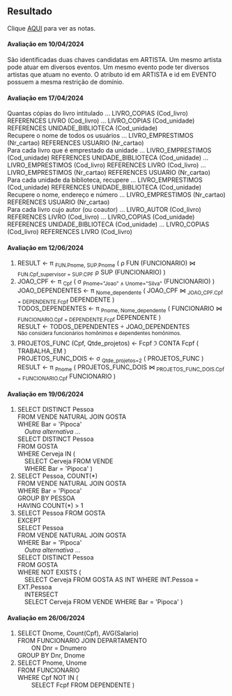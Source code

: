 ## Resultado

Clique [AQUI](../media/bd-2024-1-bcc-resumo.pdf) para ver as notas.

#### Avaliação em 10/04/2024
São identificadas duas chaves candidatas em ARTISTA. Um mesmo artista pode atuar em diversos eventos. Um mesmo evento pode ter diversos artistas que atuam no evento. O atributo id em ARTISTA e id em EVENTO possuem a mesma restrição de domínio.

#### Avaliação em 17/04/2024
Quantas cópias do livro intitulado ... LIVRO_COPIAS (Cod_livro) REFERENCES LIVRO (Cod_livro) ...
LIVRO_COPIAS (Cod_unidade) REFERENCES UNIDADE_BIBLIOTECA (Cod_unidade)<br>
Recupere o nome de todos os usuários ... LIVRO_EMPRESTIMOS (Nr_cartao) REFERENCES USUARIO (Nr_cartao)<br>
Para cada livro que é emprestado da unidade ... LIVRO_EMPRESTIMOS (Cod_unidade) REFERENCES UNIDADE_BIBLIOTECA (Cod_unidade) ... LIVRO_EMPRESTIMOS (Cod_livro) REFERENCES LIVRO (Cod_livro) ... LIVRO_EMPRESTIMOS (Nr_cartao) REFERENCES USUARIO (Nr_cartao)<br>
Para cada unidade da biblioteca, recupere ... LIVRO_EMPRESTIMOS (Cod_unidade) REFERENCES UNIDADE_BIBLIOTECA (Cod_unidade)<br>
Recupere o nome, endereço e número ... LIVRO_EMPRESTIMOS (Nr_cartao) REFERENCES USUARIO (Nr_cartao)<br>
Para cada livro cujo autor (ou coautor) ... LIVRO_AUTOR (Cod_livro) REFERENCES LIVRO (Cod_livro) ... LIVRO_COPIAS (Cod_unidade) REFERENCES UNIDADE_BIBLIOTECA (Cod_unidade) ... LIVRO_COPIAS (Cod_livro) REFERENCES LIVRO (Cod_livro)

#### Avaliação em 12/06/2024
1. RESULT ← π <sub>FUN.Pnome, SUP.Pnome</sub> ( ρ FUN (FUNCIONARIO) ⋈ <sub>FUN.Cpf_supervisor = SUP.CPF</sub> ρ SUP (FUNCIONARIO) )
1. JOAO_CPF ← π <sub>Cpf</sub> ( σ <sub>Pnome="Joao" &#8743; Unome="Silva"</sub> (FUNCIONARIO) )<br>
JOAO_DEPENDENTES ← π <sub>Nome_dependente</sub> ( JOAO_CPF ⋈ <sub>JOAO_CPF.Cpf = DEPENDENTE.Fcpf</sub> DEPENDENTE )<br>
TODOS_DEPENDENTES ← π <sub>Pnome, Nome_dependente</sub> ( FUNCIONARIO ⋈ <sub>FUNCIONARIO.Cpf = DEPENDENTE.Fcpf</sub> DEPENDENTE )<br>
RESULT ← TODOS_DEPENDENTES &#247; JOAO_DEPENDENTES<br>
<sup>Não considera funcionários homônimos e dependentes homônimos.</sup>
1. PROJETOS_FUNC (Cpf, Qtde_projetos) ← Fcpf ℑ CONTA Fcpf ( TRABALHA_EM )<br>
PROJETOS_FUNC_DOIS ← σ <sub>Qtde_projetos=2</sub> ( PROJETOS_FUNC )<br>
RESULT ← π <sub>Pnome</sub> ( PROJETOS_FUNC_DOIS ⋈ <sub>PROJETOS_FUNC_DOIS.Cpf = FUNCIONARIO.Cpf</sub> FUNCIONARIO )

#### Avaliação em 19/06/2024
1. SELECT DISTINCT Pessoa<br>
FROM VENDE NATURAL JOIN GOSTA<br>
WHERE Bar = 'Pipoca'<br>
&nbsp;&nbsp;&nbsp;&nbsp;_Outra alternativa ..._<br>
SELECT DISTINCT Pessoa<br>
FROM GOSTA<br>
WHERE Cerveja IN (<br>
&nbsp;&nbsp;&nbsp;&nbsp;SELECT Cerveja FROM VENDE<br>
&nbsp;&nbsp;&nbsp;&nbsp;WHERE Bar = 'Pipoca' )
2. SELECT Pessoa, COUNT(\*)<br>
FROM VENDE NATURAL JOIN GOSTA<br>
WHERE Bar = 'Pipoca'<br>
GROUP BY PESSOA<br>
HAVING COUNT(*) > 1
3. SELECT Pessoa FROM GOSTA<br>
EXCEPT<br>
SELECT Pessoa<br>
FROM VENDE NATURAL JOIN GOSTA<br>
WHERE Bar = 'Pipoca'<br>
&nbsp;&nbsp;&nbsp;&nbsp;_Outra alternativa ..._<br>
SELECT DISTINCT Pessoa<br>
FROM GOSTA<br>
WHERE NOT EXISTS (<br>
&nbsp;&nbsp;&nbsp;&nbsp;SELECT Cerveja FROM GOSTA AS INT WHERE INT.Pessoa = EXT.Pessoa<br>
&nbsp;&nbsp;&nbsp;&nbsp;INTERSECT<br>
&nbsp;&nbsp;&nbsp;&nbsp;SELECT Cerveja FROM VENDE WHERE Bar = 'Pipoca' )

#### Avaliação em 26/06/2024
1. SELECT Dnome, Count(Cpf), AVG(Salario)<br>
FROM FUNCIONARIO JOIN DEPARTAMENTO<br>
&nbsp;&nbsp;&nbsp;&nbsp;&nbsp;&nbsp;&nbsp;&nbsp;ON Dnr = Dnumero<br>
GROUP BY Dnr, Dnome
2. SELECT Pnome, Unome<br>
FROM FUNCIONARIO<br>
WHERE Cpf NOT IN (<br>
&nbsp;&nbsp;&nbsp;&nbsp;&nbsp;&nbsp;&nbsp;&nbsp;SELECT Fcpf FROM DEPENDENTE )
